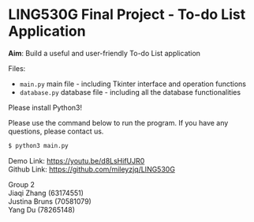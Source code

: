 # LING530G Final Project - To-do List Application

**Aim**: Build a useful and user-friendly To-do List application

Files:
- <code>main.py</code> main file - including Tkinter interface and operation functions
- <code>database.py</code> database file - including all the database functionalities 

Please install Python3!

Please use the command below to run the program. If you have any questions, please contact us.

```bash
$ python3 main.py
```

Demo Link: https://youtu.be/d8LsHifUJR0 <br/>
Github Link: https://github.com/mileyzjq/LING530G <br/>

Group 2 <br/>
Jiaqi Zhang (63174551) <br/>
Justina Bruns (70581079)  <br/>
Yang Du (78265148)  <br/>
